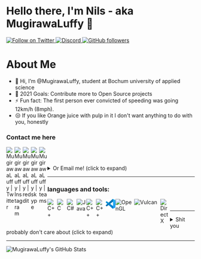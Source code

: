   
# Hello there, I'm Nils - aka MugirawaLuffy 👋

<p align="left">

  <a href="https://twitter.com/intent/follow?original_referer=https%3A%2F%2Fgithub.com%2FMugirawaLuffy&screen_name=MugirawaLuffy">
        <img src="https://img.shields.io/twitter/follow/nd_drees?color=1DA1F2&logo=twitter&style=for-the-badge"
            alt="Follow on Twitter">
    </a>
    <a href="https://discord.gg/wMavHHADvT">
        <img src="https://img.shields.io/discord/782987203298197516.svg?style=for-the-badge"
            alt="Discord">
      <img alt="GitHub followers" src="https://img.shields.io/github/followers/MugirawaLuffy?style=for-the-badge">
    </a>
  
<!--  
[![Twitter Follow](https://img.shields.io/twitter/follow/nd_drees?color=1DA1F2&logo=twitter&style=for-the-badge)](https://twitter.com/intent/follow?original_referer=https%3A%2F%2Fgithub.com%2FMugirawaLuffy&screen_name=MugirawaLuffy)

[![Join Discord](https://img.shields.io/discord/782987203298197516.svg?style=for-the-badge)](https://discord.gg/wMavHHADvT)
-->
 </p>

# About Me

- 👋 Hi, I’m @MugirawaLuffy, student at Bochum university of applied science
- 🥅 2021 Goals: Contribute more to Open Source projects
- ⚡ Fun fact: The first person ever convicted of speeding was going 12km/h (8mph).
- :unamused: If you like Orange juice with pulp in it I don't want anything to do with you, honestly


### Contact me here

[<img align="left" alt="MugirawaLuffy | Twitter" width="22px" src="https://cdn.jsdelivr.net/npm/simple-icons@v3/icons/twitter.svg" />][twitter]
[<img align="left" alt="MugirawaLuffy | Instagram" width="22px" src="https://cdn.jsdelivr.net/npm/simple-icons@v3/icons/instagram.svg" />][instagram]
[<img align="left" alt="MugirawaLuffy | reddit" width="22px" src="https://cdn.jsdelivr.net/npm/simple-icons@v3/icons/discord.svg" />][discord]
[<img align="left" alt="MugirawaLuffy | skype" width="22px" src="https://cdn.jsdelivr.net/npm/simple-icons@v3/icons/skype.svg" />][skype]
[<img align="left" alt="MugirawaLuffy | teams" width="22px" src="https://upload.wikimedia.org/wikipedia/commons/c/c9/Microsoft_Office_Teams_%282018–present%29.svg" />][teams]

<br/><br/>

<details>
  <summary> Or Email me! (click to expand) </summary>

  Account         | address/name
  --------------- | -----------------------------------
  Mail (personal) | herrnielsson.nd@gmail.com
  university mail | nils.drees@stud.hs-bochum.de
 </details>
  
---

### languages and tools:
[<img align="left" alt="C++" width="26px" src="https://raw.githubusercontent.com/jmnote/z-icons/master/svg/cpp.svg" />][Cpp]
[<img align="left" alt="C" width="26px" src="https://raw.githubusercontent.com/jmnote/z-icons/master/svg/c.svg" />][C]
[<img align="left" alt="C#" width="26px" src="https://raw.githubusercontent.com/jmnote/z-icons/master/svg/csharp.svg" />][Csharp]
[<img align="left" alt="Java" width="26px" src="https://raw.githubusercontent.com/jmnote/z-icons/master/svg/java.svg" />][java]
[<img align="left" alt="C++" width="26px" src="https://raw.githubusercontent.com/jmnote/z-icons/master/svg/python.svg" />][python]
[<img align="left" alt="C++" width="26px" src="https://cdn.icon-icons.com/icons2/1156/PNG/512/1486565573-microsoft-office_81557.png" />][office]

[<img align="left" alt="Visual Studio Code" width="26px" src="https://raw.githubusercontent.com/github/explore/80688e429a7d4ef2fca1e82350fe8e3517d3494d/topics/visual-studio-code/visual-studio-code.png" />][vscode]

[<img align="left" alt="OpenGL" width="50px" src="https://www.geeks3d.com/glz/i/OpenGL_White_170px_June16.png" />][Cpp]
[<img align="left" alt="Vulcan" width="70px" src="https://www.geeks3d.com/glz/i/Vulkan_White_170px_Dec16.png" />][Cpp]

[<img align="left" alt="DirectX" width="26px" src="https://i0.wp.com/softonline.net/wp-content/uploads/2020/09/DirectX-11.jpg" />][D3D]

<br/>

---

<details>
  <summary>Shit you probably don't care about (click to expand) </summary>
  
# Projects I currently work on
There are a lot of projects I work on privatly, and you can have a look on your own, go through the READMEs or look at the source code. Here I just quickly want to show-off my dearest projects that get most attention by me.

### Gear5th

A small "Game engine" like project, which's 3d rendering an scripting capabilities I will use in order to quickly build impressive graphical applications for university projects and stuff alike. The ground concept is derived by the Cherrno's Game engine series but a lot of functionality (Graphing, scripting with my own programming language Santuryu and more) makes Gear5th unlike any other different Game Engine

### Santuryu

Santuryu itself is a Compiler used to compile .ryu files down into C# IL (Intermediate language). For more specifics on the language read the README.md on the Santuryu page.
Being compiled down into C# IL, this means that I can implement native scripting C# into Gear5th Game Engine, and automatically be able to use RYU code to write scripts in Gear5th with little effort. That also is the main goal for Santuryu and it's main purpose, but Santuryus language is easy to use and learn and getting more effective the more inbuilt functions I add, which makes it a "good" language to use in general purposes

### Vulkan Test
Just a Vulkan playground to learn the api, in order to implement it in Gear5th without too many problems later.
  
# One Piece
Yes, my projects are named after techniques from characters in OnePiece. I love this show and I'm bad at finding names for my projects so that's what I ended up with. 
</details>

---

<img align="left" alt="MugirawaLuffy's GitHub Stats" src="https://github-readme-stats.vercel.app/api?username=MugirawaLuffy&show_icons=true&hide_border=true" />


<!---
MugirawaLuffy/MugirawaLuffy is a ✨ special ✨ repository because its `README.md` (this file) appears on your GitHub profile.
You can click the Preview link to take a look at your changes.
--->

[twitter]: https://twitter.com/nd_drees
[instagram]: https://instagram.com/nils_ds
[discord]: https://discord.gg/wMavHHADvT

[D3D]: https://github.com/MugirawaLuffy/D3d-Engine
[Cpp]: https://github.com/MugirawaLuffy/Gear5th
[C]: https://github.com/MugirawaLuffy/Gear5th
[Csharp]: https://github.com/MugirawaLuffy/Santuryu
[java]: https://docs.oracle.com/en/java/
[python]: https://hips.hearstapps.com/hmg-prod.s3.amazonaws.com/images/poop-emoji-pillow-funny-concept-fluffy-plush-toy-royalty-free-image-1597683286.jpg
[vscode]: https://code.visualstudio.com
[office]: https://www.microsoft.com/de-de/microsoft-365/microsoft-office
[skype]: https://join.skype.com/invite/fCHcXIz2XxVM
[teams]: https://teams.microsoft.com/l/chat/0.0/?users=nils.drees@stud.hs-bochum.de
